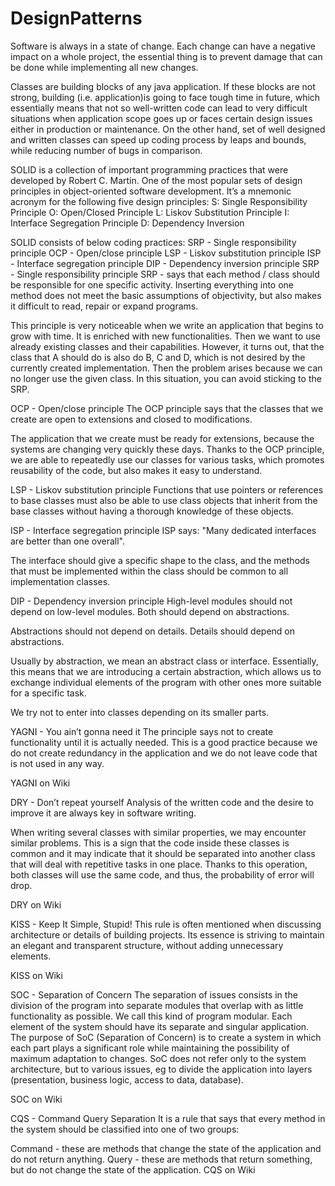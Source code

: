# DesignPatterns

Software is always in a state of change. Each change can have a negative impact on a whole project, the essential thing is to prevent damage that can be done while implementing all new changes. 

Classes are building blocks of any java application. If these blocks are not strong, building (i.e. application)is going to face tough time in future, which essentially means that not so well-written code can lead to very difficult situations when  application scope goes up or faces certain design issues either in production or maintenance. On the other hand, set of well designed and written classes can speed up coding process by leaps and bounds, while reducing number of bugs in comparison. 

SOLID is a collection of important programming practices that were developed by Robert C. Martin. One of the most popular sets of design principles in object-oriented software development. It’s a mnemonic acronym for the following five design principles:
S: Single Responsibility Principle
O: Open/Closed Principle
L: Liskov Substitution Principle
I: Interface Segregation Principle
D: Dependency Inversion

SOLID consists of below coding practices:
SRP - Single responsibility principle
OCP - Open/close principle
LSP - Liskov substitution principle
ISP - Interface segregation principle
DIP - Dependency inversion principle
SRP - Single responsibility principle
SRP - says that each method / class should be responsible for one specific activity. Inserting everything into one method does not meet the basic assumptions of objectivity, but also makes it difficult to read, repair or expand programs.

This principle is very noticeable when we write an application that begins to grow with time. It is enriched with new functionalities. Then we want to use already existing classes and their capabilities. However, it turns out, that the class that A should do is also do B, C and D, which is not desired by the currently created implementation. Then the problem arises because we can no longer use the given class. In this situation, you can avoid sticking to the SRP.

OCP - Open/close principle
The OCP principle says that the classes that we create are open to extensions and closed to modifications.

The application that we create must be ready for extensions, because the systems are changing very quickly these days. Thanks to the OCP principle, we are able to repeatedly use our classes for various tasks, which promotes reusability of the code, but also makes it easy to understand.

LSP - Liskov substitution principle
Functions that use pointers or references to base classes must also be able to use class objects that inherit from the base classes without having a thorough knowledge of these objects.

ISP - Interface segregation principle
ISP says: "Many dedicated interfaces are better than one overall".

The interface should give a specific shape to the class, and the methods that must be implemented within the class should be common to all implementation classes.

DIP - Dependency inversion principle
High-level modules should not depend on low-level modules.
Both should depend on abstractions.

Abstractions should not depend on details.
Details should depend on abstractions.

Usually by abstraction, we mean an abstract class or interface. Essentially, this means that we are introducing a certain abstraction, which allows us to exchange individual elements of the program with other ones more suitable for a specific task.

We try not to enter into classes depending on its smaller parts.

YAGNI - You ain’t gonna need it
The principle says not to create functionality until it is actually needed. This is a good practice because we do not create redundancy in the application and we do not leave code that is not used in any way.

YAGNI on Wiki

DRY - Don’t repeat yourself
Analysis of the written code and the desire to improve it are always key in software writing.

When writing several classes with similar properties, we may encounter similar problems. This is a sign that the code inside these classes is common and it may indicate that it should be separated into another class that will deal with repetitive tasks in one place. Thanks to this operation, both classes will use the same code, and thus, the probability of error will drop.

DRY on Wiki

KISS - Keep It Simple, Stupid!
This rule is often mentioned when discussing architecture or details of building projects. Its essence is striving to maintain an elegant and transparent structure, without adding unnecessary elements.

KISS on Wiki

SOC - Separation of Concern
The separation of issues consists in the division of the program into separate modules that overlap with as little functionality as possible. We call this kind of program modular. Each element of the system should have its separate and singular application. The purpose of SoC (Separation of Concern) is to create a system in which each part plays a significant role while maintaining the possibility of maximum adaptation to changes. SoC does not refer only to the system architecture, but to various issues, eg to divide the application into layers (presentation, business logic, access to data, database).

SOC on Wiki

CQS - Command Query Separation
It is a rule that says that every method in the system should be classified into one of two groups:

Command - these are methods that change the state of the application and do not return anything.
Query - these are methods that return something, but do not change the state of the application.
CQS on Wiki
